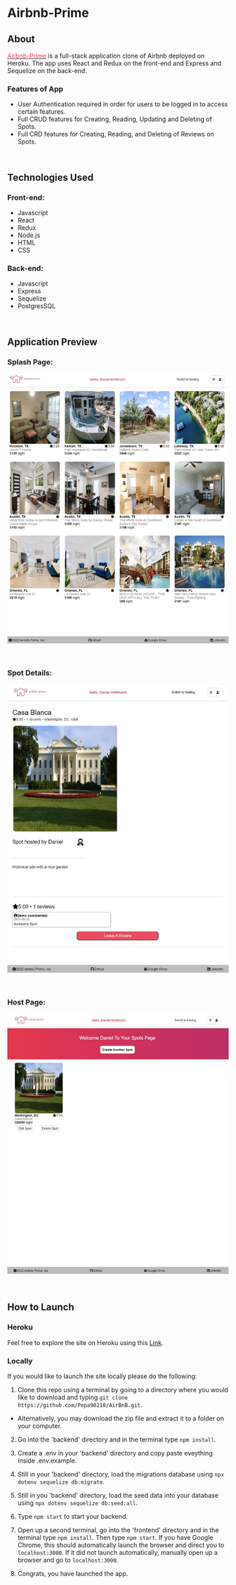 # Airbnb-Prime

## About

[<font color=#FF385C>Airbnb-Prime</font>](https://airbnb-prime.herokuapp.com/) is a full-stack application clone of Airbnb deployed on Heroku.  The app uses React and Redux on the front-end and Express and Sequelize on the back-end.

### Features of App
* User Authentication required in order for users to be logged in to access certain features.
* Full CRUD features for Creating, Reading, Updating and Deleting of Spots.
* Full CRD features for Creating, Reading, and Deleting of Reviews on Spots.

<br>

## Technologies Used

### Front-end:
* Javascript
* React
* Redux
* Node.js
* HTML
* CSS

### Back-end:
* Javascript
* Express
* Sequelize
* PostgresSQL

<br>

## Application Preview

### Splash Page:
![Splash-Page](./PreviewImages/splash-page.jpg)

<br>

### Spot Details:
![Spot Details](./PreviewImages/spot-details-page.jpg)

<br>

### Host Page:
![Host Page](./PreviewImages/host-page.jpg)

<br>

## How to Launch

### Heroku
Feel free to explore the site on Heroku using this [Link](https://airbnb-prime.herokuapp.com/).

### Locally
If you would like to launch the site locally please do the following:

1. Clone this repo using a terminal by going to a directory where you would like to download and typing `git clone https://github.com/Pepa90210/AirBnB.git`.
* Alternatively, you may download the zip file and extract it to a folder on your computer.

2. Go into the 'backend' directory and in the terminal type `npm install`.

3. Create a .env in your 'backend' directory and copy paste eveything inside .env.example.

4. Still in your 'backend' directory, load the migrations database using `npx dotenv sequelize db:migrate`.

5. Still in you 'backend' directory, load the seed data into your database using `npx dotenv sequelize db:seed:all`.

6. Type `npm start` to start your backend.

7. Open up a second terminal, go into the 'frontend' directory and in the terminal type `npm install`.  Then type `npm start`.  If you have Google Chrome, this should automatically launch the browser and direct you to `localhost:3000`.  If it did not launch automatically, manually open up a browser and go to `localhost:3000`.

8. Congrats, you have launched the app.
